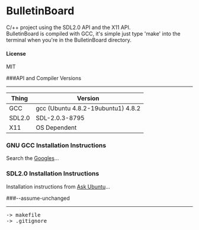 BulletinBoard
=============

C/++ project using the SDL2.0 API and the X11 API.<br />
BulletinBoard is compiled with GCC, it's simple just type 'make' into the terminal when you're in the BulletinBoard directory.

#### License
MIT

###API and Compiler Versions<hr/>

| Thing | Version |
| --- | --- |
| GCC | gcc (Ubuntu 4.8.2-19ubuntu1) 4.8.2 |
| SDL2.0 | SDL-2.0.3-8795 |
| X11 | OS Dependent |

### GNU GCC Installation Instructions

Search the [Googles](http://google.com)...

### SDL2.0 Installation Instructions

Installation instructions from [Ask Ubuntu](http://askubuntu.com/questions/344512/what-is-the-general-procedure-to-install-development-libraries-in-ubuntu)...

###--assume-unchanged<hr/>
<pre>-> makefile<br />-> .gitignore</pre>

